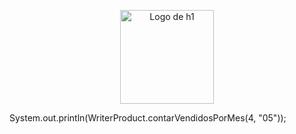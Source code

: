 <p align="center">
  <img width="150px" src="https://i.ibb.co/bXvzjXm/LOGO-h1.png" alt="Logo de h1">
</p>



System.out.println(WriterProduct.contarVendidosPorMes(4, "05"));